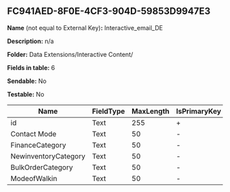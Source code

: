 ## FC941AED-8F0E-4CF3-904D-59853D9947E3

**Name** (not equal to External Key)**:** Interactive_email_DE

**Description:** n/a

**Folder:** Data Extensions/Interactive Content/

**Fields in table:** 6

**Sendable:** No

**Testable:** No

| Name | FieldType | MaxLength | IsPrimaryKey | IsNullable | DefaultValue |
| --- | --- | --- | --- | --- | --- |
| id | Text | 255 | + | - |  |
| Contact Mode | Text | 50 | - | + |  |
| FinanceCategory | Text | 50 | - | + |  |
| NewinventoryCategory | Text | 50 | - | + |  |
| BulkOrderCategory | Text | 50 | - | + |  |
| ModeofWalkin | Text | 50 | - | + |  |
